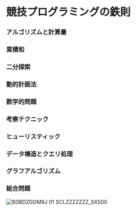 # 競技プログラミングの鉄則

### アルゴリズムと計算量

### 累積和

### 二分探索

### 動的計画法

### 数学的問題

### 考察テクニック

### ヒューリスティック

### データ構造とクエリ処理

### グラフアルゴリズム

### 総合問題

![B0BDZGDM9J 01 _SCLZZZZZZZ_SX500_](https://github.com/nakampany/atcoder_go_ganbarimasu/assets/103278404/6c8a9838-1169-4937-934e-dda7ccfa2455)
